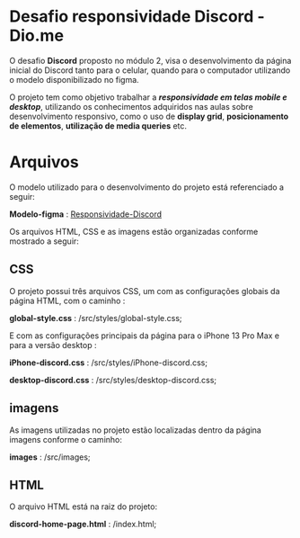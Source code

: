 # Desafio responsividade Discord - Dio.me

O desafio **Discord** proposto no módulo 2, visa o desenvolvimento da página inicial do Discord tanto para o celular, quando para o computador utilizando o modelo disponibilizado no figma.

O projeto tem como objetivo trabalhar a ***responsividade em telas mobile e desktop***, utilizando os conhecimentos adquiridos nas aulas sobre desenvolvimento responsivo, como o uso de **display grid**, **posicionamento de elementos**, **utilização de media queries** etc.


# Arquivos

O modelo utilizado para o desenvolvimento do projeto está referenciado a seguir:

**Modelo-figma** : [Responsividade-Discord](https://www.figma.com/file/NRBYrG5d4DSzObv7dpTqoM/Desafio-Responsividade---DIO)

Os arquivos HTML, CSS e as imagens estão organizadas conforme mostrado a seguir:

## CSS

O projeto possui três arquivos CSS, um com as configurações globais da página HTML, com o caminho :

**global-style.css** : /src/styles/global-style.css;

E com as configurações principais da página para o iPhone 13 Pro Max  e para a versão desktop :

**iPhone-discord.css** : /src/styles/iPhone-discord.css;

**desktop-discord.css** : /src/styles/desktop-discord.css;

## imagens 

As imagens utilizadas no projeto estão localizadas dentro da página imagens conforme o caminho:

**images** : /src/images;

## HTML

O arquivo HTML está na raiz do projeto: 

**discord-home-page.html** : /index.html;
